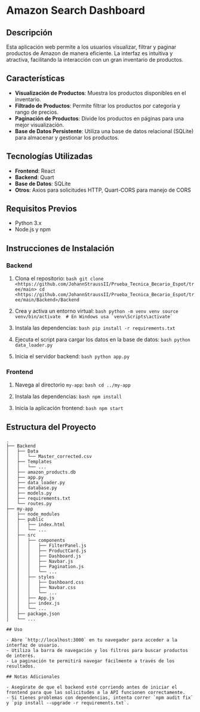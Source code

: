 # Amazon Search Dashboard

## Descripción

Esta aplicación web permite a los usuarios visualizar, filtrar y paginar productos de Amazon de manera eficiente. La interfaz es intuitiva y atractiva, facilitando la interacción con un gran inventario de productos.

## Características

- **Visualización de Productos**: Muestra los productos disponibles en el inventario.
- **Filtrado de Productos**: Permite filtrar los productos por categoría y rango de precios.
- **Paginación de Productos**: Divide los productos en páginas para una mejor visualización.
- **Base de Datos Persistente**: Utiliza una base de datos relacional (SQLite) para almacenar y gestionar los productos.

## Tecnologías Utilizadas

- **Frontend**: React
- **Backend**: Quart
- **Base de Datos**: SQLite
- **Otros**: Axios para solicitudes HTTP, Quart-CORS para manejo de CORS

## Requisitos Previos

- Python 3.x
- Node.js y npm

## Instrucciones de Instalación

### Backend

1. Clona el repositorio:
    ``bash
    git clone <https://github.com/JohannStraussII/Prueba_Tecnica_Becario_Espot/tree/main>
    cd <https://github.com/JohannStraussII/Prueba_Tecnica_Becario_Espot/tree/main/Backend>/Backend
    ``

2. Crea y activa un entorno virtual:
    ``bash
    python -m venv venv
    source venv/bin/activate  # En Windows usa `venv\Scripts\activate`
    ``

3. Instala las dependencias:
    ``bash
    pip install -r requirements.txt
    ``

4. Ejecuta el script para cargar los datos en la base de datos:
    ``bash
    python data_loader.py
    ``

5. Inicia el servidor backend:
    ``bash
    python app.py
    ``

### Frontend

1. Navega al directorio `my-app`:
    ``bash
    cd ../my-app
    ``

2. Instala las dependencias:
    ``bash
    npm install
    ``

3. Inicia la aplicación frontend:
    ``
    bash
    npm start
    ``

## Estructura del Proyecto

```plaintext
.
├── Backend
│   ├── Data
│   │   └── Master_corrected.csv
│   ├── Templates
│   │   └── ...
│   ├── amazon_products.db
│   ├── app.py
│   ├── data_loader.py
│   ├── database.py
│   ├── models.py
│   ├── requirements.txt
│   └── routes.py
├── my-app
│   ├── node_modules
│   ├── public
│   │   ├── index.html
│   │   └── ...
│   ├── src
│   │   ├── components
│   │   │   ├── FilterPanel.js
│   │   │   ├── ProductCard.js
│   │   │   ├── Dashboard.js
│   │   │   ├── Navbar.js
│   │   │   ├── Pagination.js
│   │   │   └── ...
│   │   ├── styles
│   │   │   ├── Dashboard.css
│   │   │   ├── Navbar.css
│   │   │   └── ...
│   │   ├── App.js
│   │   ├── index.js
│   │   └── ...
│   ├── package.json
│   └── ...

## Uso

- Abre `http://localhost:3000` en tu navegador para acceder a la interfaz de usuario.
- Utiliza la barra de navegación y los filtros para buscar productos de interés.
- La paginación te permitirá navegar fácilmente a través de los resultados.

## Notas Adicionales

- Asegúrate de que el backend esté corriendo antes de iniciar el frontend para que las solicitudes a la API funcionen correctamente.
- Si tienes problemas con dependencias, intenta correr `npm audit fix` y `pip install --upgrade -r requirements.txt`.
